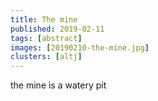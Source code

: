 ```yaml
---
title: The mine
published: 2019-02-11
tags: [abstract]
images: [20190210-the-mine.jpg]
clusters: [altj]
---
```


the mine is a watery pit
